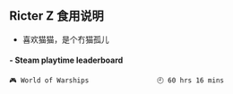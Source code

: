 ## Ricter Z 食用说明
- 喜欢猫猫，是个冇猫孤儿

<!-- steam-box start -->
#### - Steam playtime leaderboard
```text
🎮 World of Warships                 🕘 60 hrs 16 mins
```
<!-- Powered by https://github.com/YouEclipse/steam-box . -->
<!-- steam-box end -->
